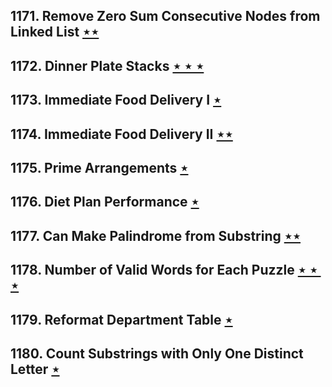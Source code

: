 ## 1171. Remove Zero Sum Consecutive Nodes from Linked List [$\star\star$](https://leetcode.com/problems/remove-zero-sum-consecutive-nodes-from-linked-list)

## 1172. Dinner Plate Stacks [$\star\star\star$](https://leetcode.com/problems/dinner-plate-stacks)

## 1173. Immediate Food Delivery I [$\star$](https://leetcode.com/problems/immediate-food-delivery-i)

## 1174. Immediate Food Delivery II [$\star\star$](https://leetcode.com/problems/immediate-food-delivery-ii)

## 1175. Prime Arrangements [$\star$](https://leetcode.com/problems/prime-arrangements)

## 1176. Diet Plan Performance [$\star$](https://leetcode.com/problems/diet-plan-performance)

## 1177. Can Make Palindrome from Substring [$\star\star$](https://leetcode.com/problems/can-make-palindrome-from-substring)

## 1178. Number of Valid Words for Each Puzzle [$\star\star\star$](https://leetcode.com/problems/number-of-valid-words-for-each-puzzle)

## 1179. Reformat Department Table [$\star$](https://leetcode.com/problems/reformat-department-table)

## 1180. Count Substrings with Only One Distinct Letter [$\star$](https://leetcode.com/problems/count-substrings-with-only-one-distinct-letter)
